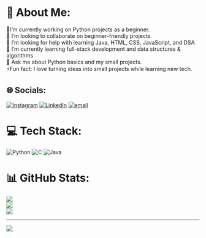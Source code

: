 # 💫 About Me:
🔭I’m currently working on Python projects as a beginner. <br>👯 I’m looking to collaborate on beginner-friendly projects.<br>🤝 I’m looking for help with learning Java, HTML, CSS, JavaScript, and DSA  <br>🌱 I’m currently learning full-stack development and data structures & algorithms  <br>💬 Ask me about Python basics and my small projects.<br>⚡Fun fact: I love turning ideas into small projects while learning new tech.


## 🌐 Socials:
[![Instagram](https://img.shields.io/badge/Instagram-%23E4405F.svg?logo=Instagram&logoColor=white)](https://instagram.com/https://www.instagram.com/_aarrriiizzzz_?igsh=MXZqZm1nNHhtZm50MQ==) [![LinkedIn](https://img.shields.io/badge/LinkedIn-%230077B5.svg?logo=linkedin&logoColor=white)](https://linkedin.com/in/https://www.linkedin.com/in/aarish-samadder-01012006x/) [![email](https://img.shields.io/badge/Email-D14836?logo=gmail&logoColor=white)](mailto:aarish.samadder2006@gmail.com) 

# 💻 Tech Stack:
![Python](https://img.shields.io/badge/python-3670A0?style=for-the-badge&logo=python&logoColor=ffdd54) ![C](https://img.shields.io/badge/c-%2300599C.svg?style=for-the-badge&logo=c&logoColor=white) ![Java](https://img.shields.io/badge/java-%23ED8B00.svg?style=for-the-badge&logo=openjdk&logoColor=white)
# 📊 GitHub Stats:
![](https://github-readme-stats.vercel.app/api?username=aarishsamadder-06&theme=dark&hide_border=false&include_all_commits=false&count_private=false)<br/>
![](https://nirzak-streak-stats.vercel.app/?user=aarishsamadder-06&theme=dark&hide_border=false)<br/>
![](https://github-readme-stats.vercel.app/api/top-langs/?username=aarishsamadder-06&theme=dark&hide_border=false&include_all_commits=false&count_private=false&layout=compact)

---
[![](https://visitcount.itsvg.in/api?id=aarishsamadder-06&icon=0&color=0)](https://visitcount.itsvg.in)

<!-- Proudly created with GPRM ( https://gprm.itsvg.in ) -->
